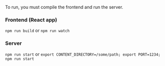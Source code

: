 To run, you must compile the frontend and run the server. 

### Frontend (React app)
`npm run build` or `npm run watch`

### Server
`npm run start` 
or
`export CONTENT_DIRECTORY=/some/path; export PORT=1234; npm run start`
